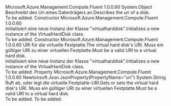 <Type Name="VirtualHardDisk" FullName="Microsoft.Azure.Management.Compute.Fluent.Models.VirtualHardDisk">
  <TypeSignature Language="C#" Value="public class VirtualHardDisk" />
  <TypeSignature Language="ILAsm" Value=".class public auto ansi beforefieldinit VirtualHardDisk extends System.Object" />
  <TypeSignature Language="DocId" Value="T:Microsoft.Azure.Management.Compute.Fluent.Models.VirtualHardDisk" />
  <TypeSignature Language="VB.NET" Value="Public Class VirtualHardDisk" />
  <TypeSignature Language="F#" Value="type VirtualHardDisk = class" />
  <AssemblyInfo>
    <AssemblyName>Microsoft.Azure.Management.Compute.Fluent</AssemblyName>
    <AssemblyVersion>1.0.0.60</AssemblyVersion>
  </AssemblyInfo>
  <Base>
    <BaseTypeName>System.Object</BaseTypeName>
  </Base>
  <Interfaces />
  <Docs>
    <summary>
            <span data-ttu-id="56e09-101">Beschreibt den Uri eines Datenträgers an.</span><span class="sxs-lookup"><span data-stu-id="56e09-101">Describes the uri of a disk.</span></span>
            </summary>
    <remarks>To be added.</remarks>
  </Docs>
  <Members>
    <Member MemberName=".ctor">
      <MemberSignature Language="C#" Value="public VirtualHardDisk ();" />
      <MemberSignature Language="ILAsm" Value=".method public hidebysig specialname rtspecialname instance void .ctor() cil managed" />
      <MemberSignature Language="DocId" Value="M:Microsoft.Azure.Management.Compute.Fluent.Models.VirtualHardDisk.#ctor" />
      <MemberSignature Language="VB.NET" Value="Public Sub New ()" />
      <MemberType>Constructor</MemberType>
      <AssemblyInfo>
        <AssemblyName>Microsoft.Azure.Management.Compute.Fluent</AssemblyName>
        <AssemblyVersion>1.0.0.60</AssemblyVersion>
      </AssemblyInfo>
      <Parameters />
      <Docs>
        <summary>
            <span data-ttu-id="56e09-102">Initialisiert eine neue Instanz der Klasse "virtualharddisk".</span><span class="sxs-lookup"><span data-stu-id="56e09-102">Initializes a new instance of the VirtualHardDisk class.</span></span>
            </summary>
        <remarks>To be added.</remarks>
      </Docs>
    </Member>
    <Member MemberName=".ctor">
      <MemberSignature Language="C#" Value="public VirtualHardDisk (string uri = null);" />
      <MemberSignature Language="ILAsm" Value=".method public hidebysig specialname rtspecialname instance void .ctor(string uri) cil managed" />
      <MemberSignature Language="DocId" Value="M:Microsoft.Azure.Management.Compute.Fluent.Models.VirtualHardDisk.#ctor(System.String)" />
      <MemberSignature Language="VB.NET" Value="Public Sub New (Optional uri As String = null)" />
      <MemberSignature Language="F#" Value="new Microsoft.Azure.Management.Compute.Fluent.Models.VirtualHardDisk : string -&gt; Microsoft.Azure.Management.Compute.Fluent.Models.VirtualHardDisk" Usage="new Microsoft.Azure.Management.Compute.Fluent.Models.VirtualHardDisk uri" />
      <MemberType>Constructor</MemberType>
      <AssemblyInfo>
        <AssemblyName>Microsoft.Azure.Management.Compute.Fluent</AssemblyName>
        <AssemblyVersion>1.0.0.60</AssemblyVersion>
      </AssemblyInfo>
      <Parameters>
        <Parameter Name="uri" Type="System.String" />
      </Parameters>
      <Docs>
        <param name="uri"><span data-ttu-id="56e09-103">URI für die virtuelle Festplatte.</span><span class="sxs-lookup"><span data-stu-id="56e09-103">The virtual hard disk's URI.</span></span> <span data-ttu-id="56e09-104">Muss ein gültiger URI zu einer virtuellen Festplatte.</span><span class="sxs-lookup"><span data-stu-id="56e09-104">Must be a valid URI to a virtual hard disk.</span></span></param>
        <summary>
            <span data-ttu-id="56e09-105">Initialisiert eine neue Instanz der Klasse "virtualharddisk".</span><span class="sxs-lookup"><span data-stu-id="56e09-105">Initializes a new instance of the VirtualHardDisk class.</span></span>
            </summary>
        <remarks>To be added.</remarks>
      </Docs>
    </Member>
    <Member MemberName="Uri">
      <MemberSignature Language="C#" Value="public string Uri { get; set; }" />
      <MemberSignature Language="ILAsm" Value=".property instance string Uri" />
      <MemberSignature Language="DocId" Value="P:Microsoft.Azure.Management.Compute.Fluent.Models.VirtualHardDisk.Uri" />
      <MemberSignature Language="VB.NET" Value="Public Property Uri As String" />
      <MemberSignature Language="F#" Value="member this.Uri : string with get, set" Usage="Microsoft.Azure.Management.Compute.Fluent.Models.VirtualHardDisk.Uri" />
      <MemberType>Property</MemberType>
      <AssemblyInfo>
        <AssemblyName>Microsoft.Azure.Management.Compute.Fluent</AssemblyName>
        <AssemblyVersion>1.0.0.60</AssemblyVersion>
      </AssemblyInfo>
      <Attributes>
        <Attribute>
          <AttributeName>Newtonsoft.Json.JsonProperty(PropertyName="uri")</AttributeName>
        </Attribute>
      </Attributes>
      <ReturnValue>
        <ReturnType>System.String</ReturnType>
      </ReturnValue>
      <Docs>
        <summary>
            <span data-ttu-id="56e09-106">Ruft ab, oder legt die virtuelle Festplatte-URI.</span><span class="sxs-lookup"><span data-stu-id="56e09-106">Gets or sets the virtual hard disk's URI.</span></span> <span data-ttu-id="56e09-107">Muss ein gültiger URI zu einer virtuellen Festplatte.</span><span class="sxs-lookup"><span data-stu-id="56e09-107">Must be a valid URI to a virtual hard disk.</span></span>
            </summary>
        <value>To be added.</value>
        <remarks>To be added.</remarks>
      </Docs>
    </Member>
  </Members>
</Type>
